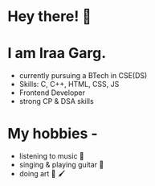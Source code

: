 # Hey there! 👋

# I am Iraa Garg.  
-  currently pursuing a BTech in CSE(DS)  
-  Skills: C, C++, HTML, CSS, JS
-  Frontend Developer
-  strong CP & DSA skills 


# My hobbies -
- listening to music 🎵
- singing & playing guitar 🎸
- doing art 🎨 🖌️
